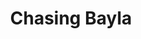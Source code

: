 ---
layout: post
title: 'Chasing Bayla'
story: 'http://bostonglobe.com/metro/2014/10/25/chasing-bayla/tJuazyjBOsdKQTRVnAbh7K/story.html'
text: "A story told in parallel (text and visuals) about one man's attempt to save a whale."
vimeo: '<iframe src="//player.vimeo.com/video/109967750?title=0&amp;byline=0&amp;portrait=0&amp;color=ffffff" width="640" height="380" frameborder="0" webkitallowfullscreen mozallowfullscreen allowfullscreen></iframe>'
---